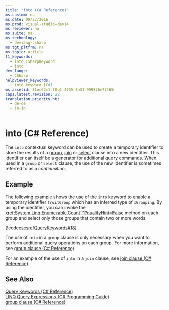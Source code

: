 ```yaml
---
title: "into (C# Reference)"
ms.custom: na
ms.date: 09/22/2016
ms.prod: visual-studio-dev14
ms.reviewer: na
ms.suite: na
ms.technology: 
  - devlang-csharp
ms.tgt_pltfrm: na
ms.topic: article
f1_keywords: 
  - into_CSharpKeyword
  - into
dev_langs: 
  - CSharp
helpviewer_keywords: 
  - into keyword [C#]
ms.assetid: 81ec62c1-f0b1-4755-8a31-959876e77f65
caps.latest.revision: 22
translation.priority.ht: 
  - de-de
  - ja-jp
---
```

# into (C# Reference)
The `into` contextual keyword can be used to create a temporary identifier to store the results of a [group](../vs140/group-clause--csharp-reference-.md), [join](../vs140/join-clause--csharp-reference-.md) or [select](../vs140/select-clause--csharp-reference-.md) clause into a new identifier. This identifier can itself be a generator for additional query commands. When used in a `group` or `select` clause, the use of the new identifier is sometimes referred to as a *continuation*.  
  
## Example  
 The following example shows the use of the `into` keyword to enable a temporary identifier `fruitGroup` which has an inferred type of `IGrouping`. By using the identifier, you can invoke the <xref:System.Linq.Enumerable.Count``1?qualifyHint=False> method on each group and select only those groups that contain two or more words.  
  
 [!code[cscsrefQueryKeywords#18](../vs140/codesnippet/CSharp/into--csharp-reference-_1.cs)]
  
  
 The use of `into` in a `group` clause is only necessary when you want to perform additional query operations on each group. For more information, see [group clause (C# Reference)](../vs140/group-clause--csharp-reference-.md).  
  
 For an example of the use of `into` in a `join` clause, see [join clause (C# Reference)](../vs140/join-clause--csharp-reference-.md).  
  
## See Also  
 [Query Keywords (C# Reference)](../vs140/query-keywords--csharp-reference-.md)   
 [LINQ Query Expressions (C# Programming Guide)](../vs140/linq-query-expressions--csharp-programming-guide-.md)   
 [group clause (C# Reference)](../vs140/group-clause--csharp-reference-.md)
